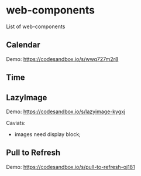 # web-components

List of web-components

## Calendar

Demo: https://codesandbox.io/s/wwq727m2r8

## Time

## LazyImage

Demo: https://codesandbox.io/s/lazyimage-kygxj

Caviats:

- images need display block;

## Pull to Refresh

Demo: https://codesandbox.io/s/pull-to-refresh-oj181
